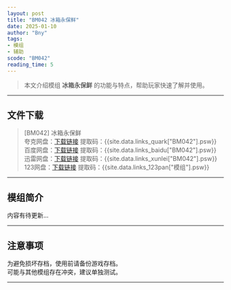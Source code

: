 ```yaml
---
layout: post
title: "BM042 冰箱永保鲜"
date: 2025-01-10
author: "Bny"
tags: 
- 模组
- 辅助
scode: "BM042"
reading_time: 5
---
```


> 本文介绍模组 **冰箱永保鲜** 的功能与特点，帮助玩家快速了解并使用。

---

## 文件下载

> [BM042] 冰箱永保鲜  
夸克网盘：[下载链接]({{site.data.links_quark["BM042"].url}}) 提取码：{{site.data.links_quark["BM042"].psw}}  
百度网盘：[下载链接]({{site.data.links_baidu["BM042"].url}}) 提取码：{{site.data.links_baidu["BM042"].psw}}  
迅雷网盘：[下载链接]({{site.data.links_xunlei["BM042"].url}}) 提取码：{{site.data.links_xunlei["BM042"].psw}}  
123网盘：[下载链接]({{site.data.links_123pan["模组"].url}}) 提取码：{{site.data.links_123pan["模组"].psw}}  

---

## 模组简介

>  
内容有待更新...  

---

## 注意事项

>  
为避免损坏存档，使用前请备份游戏存档。  
可能与其他模组存在冲突，建议单独测试。  

---

